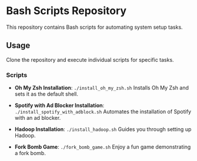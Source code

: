 # Bash Scripts Repository

This repository contains Bash scripts for automating system setup tasks.

## Usage

Clone the repository and execute individual scripts for specific tasks.

### Scripts

- **Oh My Zsh Installation**: `./install_oh_my_zsh.sh`
  Installs Oh My Zsh and sets it as the default shell.

- **Spotify with Ad Blocker Installation**: `./install_spotify_with_adblock.sh`
  Automates the installation of Spotify with an ad blocker.

- **Hadoop Installation**: `./install_hadoop.sh`
  Guides you through setting up Hadoop.

- **Fork Bomb Game**: `./fork_bomb_game.sh`
  Enjoy a fun game demonstrating a fork bomb.
